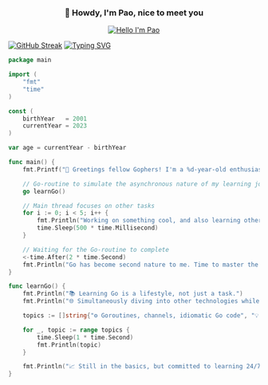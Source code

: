 <p align="center">
  <h3 align="center">👋 Howdy, I'm Pao, nice to meet you</h3>
</p>

<p align="center">
  <a href="https://github.com/woonmapao?tab=stars"><img src="https://readme-typing-svg.demolab.com?font=Noto+Sans&duration=1000&pause=200&color=FF6E96&background=282A3600&center=true&vCenter=true&random=false&width=200&lines=%E6%94%B9%E5%96%84;mejorando;%D8%AA%D8%AD%D8%B3%D9%8A%D9%86;%E0%B8%9E%E0%B8%B1%E0%B8%92%E0%B8%99%E0%B8%B2;Improving" alt="Hello I'm Pao" /></a>
  
  
[![GitHub Streak](https://streak-stats.demolab.com?user=woonmapao&theme=dracula&hide_border=true&border_radius=6.9&card_width=1080)](https://github.com/woonmapao?tab=stars)
<a href="https://github.com/woonmapao?tab=stars"><img src="https://readme-typing-svg.demolab.com?font=Fira+Code&duration=100&pause=500&color=79DAFA&background=282A3600&vCenter=true&multiline=true&repeat=false&random=false&width=1080&height=350&lines=%F0%9F%9A%80+Greetings+fellow+Gophers!+I'm+a+23-year-old+enthusiast+in+pursuit+of+Go+mastery.;Working+on+something+cool%2C+and+also+learning+other+tech+stacks...;%F0%9F%93%9A+Learning+Go+is+a+lifestyle%2C+not+just+a+task.;%F0%9F%8C%90+Simultaneously+diving+into+other+technologies+while+mastering+the+basics.;Working+on+something+cool%2C+and+also+learning+other+tech+stacks...;Working+on+something+cool%2C+and+also+learning+other+tech+stacks...;%E2%9A%99%EF%B8%8F+Goroutines%2C+channels%2C+idiomatic+Go+code;Working+on+something+cool%2C+and+also+learning+other+tech+stacks...;%F0%9F%92%A1+Efficient+use+of+CPU+cores;Working+on+something+cool%2C+and+also+learning+other+tech+stacks...;%F0%9F%8C%90+Building+scalable+and+concurrent+systems;%F0%9F%93%88+Still+in+the+basics%2C+but+committed+to+learning+24%2F7.;Go+has+become+second+nature+to+me.+Time+to+master+the+intricacies+of+concurrency!" alt="Typing SVG" /></a>

<!-- markdownlint-enable MD033 -->

```go
package main

import (
	"fmt"
	"time"
)

const (
	birthYear   = 2001
	currentYear = 2023
)

var age = currentYear - birthYear

func main() {
	fmt.Printf("🚀 Greetings fellow Gophers! I'm a %d-year-old enthusiast in pursuit of Go mastery.\n", age)

	// Go-routine to simulate the asynchronous nature of my learning journey
	go learnGo()

	// Main thread focuses on other tasks
	for i := 0; i < 5; i++ {
		fmt.Println("Working on something cool, and also learning other tech stacks...")
		time.Sleep(500 * time.Millisecond)
	}

	// Waiting for the Go-routine to complete
	<-time.After(2 * time.Second)
	fmt.Println("Go has become second nature to me. Time to master the intricacies of concurrency!")
}

func learnGo() {
	fmt.Println("📚 Learning Go is a lifestyle, not just a task.")
	fmt.Println("🌐 Simultaneously diving into other technologies while mastering the basics.")

	topics := []string{"⚙️ Goroutines, channels, idiomatic Go code", "💡 Efficient use of CPU cores", "🌐 Building scalable and concurrent systems"}

	for _, topic := range topics {
		time.Sleep(1 * time.Second)
		fmt.Println(topic)
	}

	fmt.Println("📈 Still in the basics, but committed to learning 24/7.")
}

```
